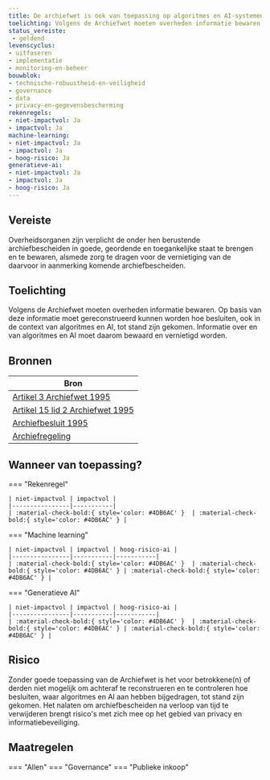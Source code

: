 ```yaml
---
title: De archiefwet is ook van toepassing op algoritmes en AI-systemen
toelichting: Volgens de Archiefwet moeten overheden informatie bewaren. Op basis van deze informatie moet gereconstrueerd kunnen worden hoe besluiten, ook in de context van algoritmes en AI, tot stand zijn gekomen. Informatie over algoritmes en AI moet daarom bewaard en vernietigd worden.
status_vereiste: 
 - geldend
levenscyclus: 
- uitfaseren
- implementatie
- monitoring-en-beheer
bouwblok: 
- technische-robuustheid-en-veiligheid
- governance
- data
- privacy-en-gegevensbescherming
rekenregels: 
- niet-impactvol: Ja
- impactvol: Ja
machine-learning: 
- niet-impactvol: Ja
- impactvol: Ja
- hoog-risico: Ja
generatieve-ai: 
- niet-impactvol: Ja
- impactvol: Ja
- hoog-risico: Ja
---
```


<!-- tags -->
## Vereiste

Overheidsorganen zijn verplicht de onder hen berustende archiefbescheiden in goede, geordende en toegankelijke staat te brengen en te bewaren, alsmede zorg te dragen voor de vernietiging van de daarvoor in aanmerking komende archiefbescheiden.

## Toelichting 

Volgens de Archiefwet moeten overheden informatie bewaren.
Op basis van deze informatie moet  gereconstrueerd kunnen worden hoe besluiten, ook in de context van algoritmes en AI, tot stand zijn gekomen.
Informatie over en van algoritmes en AI moet daarom bewaard en vernietigd worden.

## Bronnen 

| Bron                        |
|-----------------------------|
|[Artikel 3 Archiefwet 1995](https://wetten.overheid.nl/jci1.3:c:BWBR0007376&hoofdstuk=II&artikel=3&z=2022-05-01&g=2022-05-01) |
|[Artikel 15 lid 2 Archiefwet 1995](https://wetten.overheid.nl/jci1.3:c:BWBR0007376&hoofdstuk=II&artikel=15&z=2022-05-01&g=2022-05-01) |
|[Archiefbesluit 1995](https://wetten.overheid.nl/jci1.3:c:BWBR0007748&z=2020-01-01&g=2020-01-01)|
|[Archiefregeling](https://wetten.overheid.nl/jci1.3:c:BWBR0027041&z=2014-01-01&g=2014-01-01)|

## Wanneer van toepassing? 

=== "Rekenregel"

	| niet-impactvol | impactvol | 
	|----------------|-----------| 
	| :material-check-bold:{ style='color: #4DB6AC' }  | :material-check-bold:{ style='color: #4DB6AC' } |

=== "Machine learning"

	| niet-impactvol | impactvol | hoog-risico-ai | 
	|----------------|-----------|-----------| 
	| :material-check-bold:{ style='color: #4DB6AC' }  | :material-check-bold:{ style='color: #4DB6AC' } | :material-check-bold:{ style='color: #4DB6AC' } |

=== "Generatieve AI"

	| niet-impactvol | impactvol | hoog-risico-ai | 
	|----------------|-----------|-----------| 
	| :material-check-bold:{ style='color: #4DB6AC' }  | :material-check-bold:{ style='color: #4DB6AC' } | :material-check-bold:{ style='color: #4DB6AC' } |

## Risico 

Zonder goede toepassing van de Archiefwet is het voor betrokkene(n) of derden niet mogelijk om achteraf te reconstrueren en te controleren hoe besluiten, waar algoritmes en AI aan hebben bijgedragen, tot stand zijn gekomen.
Het nalaten om archiefbescheiden na verloop van tijd te verwijderen brengt risico's met zich mee op het gebied van privacy en informatiebeveiliging.

## Maatregelen 

=== "Allen"
	<!-- list_maatregelen vereiste/archiefwet -->
=== "Governance"
	<!-- list_maatregelen vereiste/archiefwet boubwlok/governance -->
=== "Publieke inkoop"
	<!-- list_maatregelen vereiste/archiefwet bouwblok/publieke-inkoop -->
